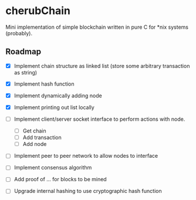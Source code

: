 # cherubChain
Mini implementation of simple blockchain written in pure C for *nix systems (probably).

## Roadmap

- [X] Implement chain structure as linked list (store some arbitrary transaction as string)
- [X] Implement hash function
- [X] Implement dynamically adding node
- [X] Implement printing out list locally
- [ ] Implement client/server socket interface to perform actions with node. 
    - [ ] Get chain
    - [ ] Add transaction
    - [ ] Add node
- [ ] Implement peer to peer network to allow nodes to interface
- [ ] Implement consensus algorithm
- [ ] Add proof of ... for blocks to be mined
- [ ] Upgrade internal hashing to use cryptographic hash function

